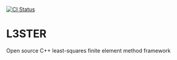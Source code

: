 [![CI Status](https://github.com/kubagalecki/L3STER/workflows/Tests/badge.svg "Test Status")](https://github.com/kubagalecki/L3STER/actions)

# L3STER
Open source C++ least-squares finite element method framework
